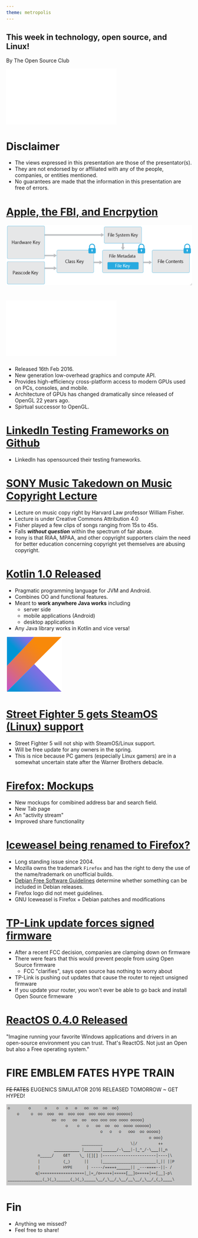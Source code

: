 ```yaml
---
theme: metropolis
---
```


## This week in technology, open source, and Linux!

By The Open Source Club

![OSC Logo](../../common/osc-logo.pdf "Open Source Club at Ohio State Logo")

# Disclaimer
* The views expressed in this presentation are those of the presentator(s).
* They are not endorsed by or affiliated with any of the people, companies, or entities mentioned.
* No guarantees are made that the information in this presentation are free of errors.

# [Apple, the FBI, and Encrpytion](https://www.apple.com/customer-letter/)

![](./ios-sec.png)

# [![Vulkan by the Khronos Group](./vulkan-logo.pdf)](https://www.khronos.org/vulkan/)
* Released 16th Feb 2016.
* New generation low-overhead graphics and compute API.
* Provides high-efficiency cross-platform access to modern GPUs used on PCs, consoles, and mobile.
* Architecture of GPUs has changed dramatically since released of OpenGL 22 years ago.
* Spirtual successor to OpenGL.

# [LinkedIn Testing Frameworks on Github](https://linkedin.github.io)
* LinkedIn has opensourced their testing frameworks.

# [SONY Music Takedown on Music Copyright Lecture](https://www.techdirt.com/articles/20160214/08293233599/sony-music-issues-takedown-copyright-lecture-about-music-copyrights-harvard-law-professor.shtml)
* Lecture on music copy right by Harvard Law professor William Fisher.
* Lecture is under Creative Commons Attribution 4.0
* Fisher played a few clips of songs ranging from 15s to 45s.
* Falls ***without question*** within the spectrum of fair abuse.
* Irony is that RIAA, MPAA, and other copyright supporters claim the need for better education concerning copyright yet themselves are abusing copyright.

# [Kotlin 1.0 Released](http://blog.jetbrains.com/kotlin/2016/02/kotlin-1-0-released-pragmatic-language-for-jvm-and-android/)
* Pragmatic programming language for JVM and Android.
* Combines OO and functional features.
* Meant to **work anywhere Java works** including
  * server side
  * mobile applications (Android)
  * desktop applications
* Any Java library works in Kotlin and vice versa!

![](./kotlin-logo.png)

# [Street Fighter 5 gets SteamOS (Linux) support](https://www.vg247.com/2015/12/18/street-fighter-5-to-support-steam-os-steam-controller/)

* Street Fighter 5 will not ship with SteamOS/Linux support.
* Will be free update for any owners in the spring.
* This is nice because PC gamers (especially Linux gamers) are in a somewhat uncertain state after the Warner Brothers debacle.

# [Firefox: Mockups](http://www.ghacks.net/2016/02/15/firefox-mockups-show-activity-stream-new-tab-page-and-share-updates/)
* New mockups for comibined address bar and search field.
* New Tab page
* An "activity stream"
* Improved share functionality

# [Iceweasel being renamed to Firefox?](https://bugs.debian.org/cgi-bin/bugreport.cgi?bug=815006)
* Long standing issue since 2004.
* Mozilla owns the trademark ```Firefox``` and has the right to deny the use of the name/trademark on unofficial builds.
* [Debian Free Software Guidelines](https://en.wikipedia.org/wiki/Debian_Free_Software_Guidelines) determine whether something can be included in Debian releases.
* Firefox logo did not meet guidelines.
* GNU Iceweasel is Firefox + Debian patches and modifications

# [TP-Link update forces signed firmware](http://ml.ninux.org/pipermail/battlemesh/2016-February/004379.html)

- After a recent FCC decision, companies are clamping down on firmware
- There were fears that this would prevent people from using Open Source
  firmware
    - FCC "clarifies", says open source has nothing to worry about
- TP-Link is pushing out updates that cause the router to reject unsigned
  firmware
- If you update your router, you won't ever be able to go back and install Open
  Source firmeware

# [ReactOS 0.4.0 Released](https://reactos.org/project-news/reactos-040-released)

"Imagine running your favorite Windows applications and drivers in an
open-source environment you can trust. That's ReactOS. Not just an Open but also
a Free operating system."

# FIRE EMBLEM FATES HYPE TRAIN

~~FE FATES~~ EUGENICS SIMULATOR 2016 RELEASED TOMORROW ~ GET HYPED!

![Hype Train](hype-train.png)

# Fin

* Anything we missed?
* Feel free to share!
